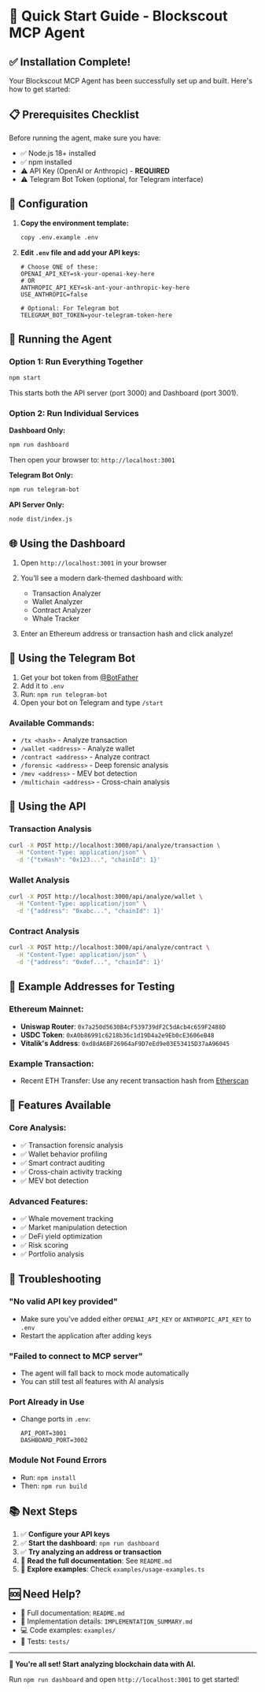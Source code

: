 # 🚀 Quick Start Guide - Blockscout MCP Agent

## ✅ Installation Complete!

Your Blockscout MCP Agent has been successfully set up and built. Here's how to get started:

## 📋 Prerequisites Checklist

Before running the agent, make sure you have:

- ✅ Node.js 18+ installed
- ✅ npm installed
- ⚠️ API Key (OpenAI or Anthropic) - **REQUIRED**
- ⚠️ Telegram Bot Token (optional, for Telegram interface)

## 🔧 Configuration

1. **Copy the environment template:**
   ```bash
   copy .env.example .env
   ```

2. **Edit `.env` file and add your API keys:**
   ```env
   # Choose ONE of these:
   OPENAI_API_KEY=sk-your-openai-key-here
   # OR
   ANTHROPIC_API_KEY=sk-ant-your-anthropic-key-here
   USE_ANTHROPIC=false

   # Optional: For Telegram bot
   TELEGRAM_BOT_TOKEN=your-telegram-token-here
   ```

## 🎯 Running the Agent

### Option 1: Run Everything Together
```bash
npm start
```
This starts both the API server (port 3000) and Dashboard (port 3001).

### Option 2: Run Individual Services

**Dashboard Only:**
```bash
npm run dashboard
```
Then open your browser to: `http://localhost:3001`

**Telegram Bot Only:**
```bash
npm run telegram-bot
```

**API Server Only:**
```bash
node dist/index.js
```

## 🌐 Using the Dashboard

1. Open `http://localhost:3001` in your browser
2. You'll see a modern dark-themed dashboard with:
   - Transaction Analyzer
   - Wallet Analyzer
   - Contract Analyzer
   - Whale Tracker

3. Enter an Ethereum address or transaction hash and click analyze!

## 🤖 Using the Telegram Bot

1. Get your bot token from [@BotFather](https://t.me/botfather)
2. Add it to `.env`
3. Run: `npm run telegram-bot`
4. Open your bot on Telegram and type `/start`

### Available Commands:
- `/tx <hash>` - Analyze transaction
- `/wallet <address>` - Analyze wallet
- `/contract <address>` - Analyze contract
- `/forensic <address>` - Deep forensic analysis
- `/mev <address>` - MEV bot detection
- `/multichain <address>` - Cross-chain analysis

## 🔌 Using the API

### Transaction Analysis
```bash
curl -X POST http://localhost:3000/api/analyze/transaction \
  -H "Content-Type: application/json" \
  -d '{"txHash": "0x123...", "chainId": 1}'
```

### Wallet Analysis
```bash
curl -X POST http://localhost:3000/api/analyze/wallet \
  -H "Content-Type: application/json" \
  -d '{"address": "0xabc...", "chainId": 1}'
```

### Contract Analysis
```bash
curl -X POST http://localhost:3000/api/analyze/contract \
  -H "Content-Type: application/json" \
  -d '{"address": "0xdef...", "chainId": 1}'
```

## 📝 Example Addresses for Testing

### Ethereum Mainnet:
- **Uniswap Router**: `0x7a250d5630B4cF539739dF2C5dAcb4c659F2488D`
- **USDC Token**: `0xA0b86991c6218b36c1d19D4a2e9Eb0cE3606eB48`
- **Vitalik's Address**: `0xd8dA6BF26964aF9D7eEd9e03E53415D37aA96045`

### Example Transaction:
- Recent ETH Transfer: Use any recent transaction hash from [Etherscan](https://etherscan.io/)

## 🎨 Features Available

### Core Analysis:
- ✅ Transaction forensic analysis
- ✅ Wallet behavior profiling
- ✅ Smart contract auditing
- ✅ Cross-chain activity tracking
- ✅ MEV bot detection

### Advanced Features:
- ✅ Whale movement tracking
- ✅ Market manipulation detection
- ✅ DeFi yield optimization
- ✅ Risk scoring
- ✅ Portfolio analysis

## 🐛 Troubleshooting

### "No valid API key provided"
- Make sure you've added either `OPENAI_API_KEY` or `ANTHROPIC_API_KEY` to `.env`
- Restart the application after adding keys

### "Failed to connect to MCP server"
- The agent will fall back to mock mode automatically
- You can still test all features with AI analysis

### Port Already in Use
- Change ports in `.env`:
  ```env
  API_PORT=3001
  DASHBOARD_PORT=3002
  ```

### Module Not Found Errors
- Run: `npm install`
- Then: `npm run build`

## 📚 Next Steps

1. ✅ **Configure your API keys**
2. ✅ **Start the dashboard**: `npm run dashboard`
3. ✅ **Try analyzing an address or transaction**
4. 📖 **Read the full documentation**: See `README.md`
5. 🎯 **Explore examples**: Check `examples/usage-examples.ts`

## 🆘 Need Help?

- 📖 Full documentation: `README.md`
- 🔧 Implementation details: `IMPLEMENTATION_SUMMARY.md`
- 💻 Code examples: `examples/`
- 🧪 Tests: `tests/`

---

**🎉 You're all set! Start analyzing blockchain data with AI.**

Run `npm run dashboard` and open `http://localhost:3001` to get started!

